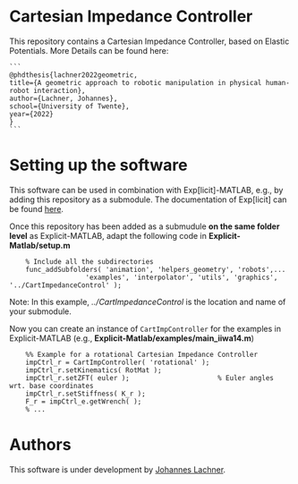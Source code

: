 # Cartesian Impedance Controller
This repository contains a Cartesian Impedance Controller, based on Elastic Potentials. More Details can be found here:

    ```
    @phdthesis{lachner2022geometric,
    title={A geometric approach to robotic manipulation in physical human-robot interaction},
    author={Lachner, Johannes},
    school={University of Twente},
    year={2022}
    }
    ```

# Setting up the software 
This software can be used in combination with Exp[licit]-MATLAB, e.g., by adding this repository as a submodule. The documentation of Exp[licit] can be found [here](https://explicit-robotics.github.io/).

Once this repository has been added as a submudule **on the same folder level** as Explicit-MATLAB, adapt the following code in **Explicit-Matlab/setup.m**
```
    % Include all the subdirectories
    func_addSubfolders( 'animation', 'helpers_geometry', 'robots',...
                   'examples', 'interpolator', 'utils', 'graphics', '../CartImpedanceControl' );
```
Note: In this example, *../CartImpedanceControl* is the location and name of your submodule. 

Now you can create an instance of `CartImpController` for the examples in Explicit-MATLAB (e.g., **Explicit-Matlab/examples/main_iiwa14.m**)
```
    %% Example for a rotational Cartesian Impedance Controller
    impCtrl_r = CartImpController( 'rotational' );
    impCtrl_r.setKinematics( RotMat );
    impCtrl_r.setZFT( euler );                      % Euler angles wrt. base coordinates
    impCtrl_r.setStiffness( K_r );
    F_r = impCtrl_e.getWrench( );
    % ...
```

# Authors
This software is under development by [Johannes Lachner](https://jlachner.github.io/).